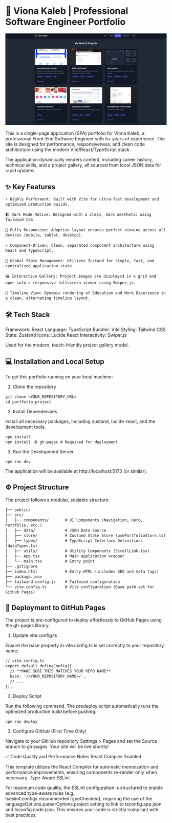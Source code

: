 # 🚀 Viona Kaleb | Professional Software Engineer Portfolio

![Alt Text for Screenshot](./public/app-preview.png)

This is a single-page application (SPA) portfolio for Viona Kaleb, a professional Front-End Software Engineer with 5+ years of experience. The site is designed for performance, responsiveness, and clean code architecture using the modern Vite/React/TypeScript stack.

The application dynamically renders content, including career history, technical skills, and a project gallery, all sourced from local JSON data for rapid updates.

## ✨ Key Features

    ⚡️ Highly Performant: Built with Vite for ultra-fast development and optimized production builds.

    🌓 Dark Mode Native: Designed with a clean, dark aesthetic using Tailwind CSS.

    📱 Fully Responsive: Adaptive layout ensures perfect viewing across all devices (mobile, tablet, desktop).

    ⚛️ Component-Driven: Clean, separated component architecture using React and TypeScript.

    🎯 Global State Management: Utilizes Zustand for simple, fast, and centralized application state.

    🖼️ Interactive Gallery: Project images are displayed in a grid and open into a responsive fullscreen viewer using Swiper.js.

    🧭 Timeline View: Dynamic rendering of Education and Work Experience in a clean, alternating timeline layout.

## 🛠 Tech Stack

Framework: React
Language: TypeScript
Bundler: Vite
Styling: Tailwind CSS
State: Zustand
Icons: Lucide React
Interactivity: Swiper.js

Used for the modern, touch-friendly project gallery modal.

## 💻 Installation and Local Setup

To get this portfolio running on your local machine:

1. Clone the repository

```
git clone <YOUR_REPOSITORY_URL>
cd portfolio-project
```

2. Install Dependencies

Install all necessary packages, including zustand, lucide-react, and the development tools.

```
npm install
npm install -D gh-pages # Required for deployment
```

3. Run the Development Server

```
npm run dev
```

The application will be available at http://localhost:5173 (or similar).

## ⚙️ Project Structure

The project follows a modular, scalable structure:

```
├── public/
├── src/
│   ├── components/       # UI Components (Navigation, Hero, Portfolio, etc.)
│   ├── data/             # JSON Data Source
│   ├── store/            # Zustand State Store (usePortfolioStore.ts)
│   ├── types/            # TypeScript Interface Definitions (dataTypes.ts)
│   ├── utils/            # Utility Components (ScrollLink.tsx)
│   ├── App.tsx           # Main application wrapper
│   └── main.tsx          # Entry point
├── .gitignore
├── index.html            # Entry HTML (includes SEO and meta tags)
├── package.json
├── tailwind.config.js    # Tailwind configuration
└── vite.config.ts        # Vite configuration (Base path set for GitHub Pages)
```

## 🚀 Deployment to GitHub Pages

The project is pre-configured to deploy effortlessly to GitHub Pages using the gh-pages library.

1. Update vite.config.ts

Ensure the base property in vite.config.ts is set correctly to your repository name:

```
// vite.config.ts
export default defineConfig({
  // **MAKE SURE THIS MATCHES YOUR REPO NAME**
  base: '/<YOUR_REPOSITORY_NAME>/',
  // ...
});
```

2. Deploy Script

Run the following command. The predeploy script automatically runs the optimized production build before pushing.

```
npm run deploy
```

3. Configure GitHub (First Time Only)

Navigate to your GitHub repository Settings > Pages and set the Source branch to gh-pages. Your site will be live shortly!

✅ Code Quality and Performance Notes
React Compiler Enabled

This template utilizes the React Compiler for automatic memoization and performance improvements, ensuring components re-render only when necessary.
Type-Aware ESLint

For maximum code quality, the ESLint configuration is structured to enable advanced type-aware rules (e.g., tseslint.configs.recommendedTypeChecked), requiring the use of the languageOptions.parserOptions.project setting to link to tsconfig.app.json and tsconfig.node.json. This ensures your code is strictly compliant with best practices.
